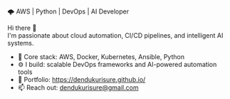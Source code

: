 🌩️ AWS | Python | DevOps | AI Developer

Hi there 👋  
I'm passionate about cloud automation, CI/CD pipelines, and intelligent AI systems.

- 🧠 Core stack: AWS, Docker, Kubernetes, Ansible, Python
- ⚙️ I build: scalable DevOps frameworks and AI-powered automation tools
- 💼 Portfolio:  https://dendukurisure.github.io/
- 📫 Reach out: dendukurisure@gmail.com
